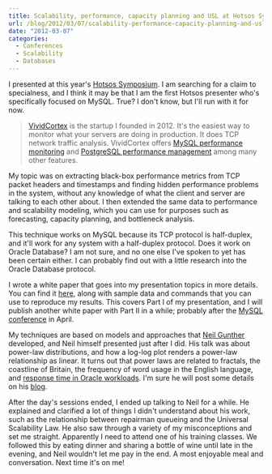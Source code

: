 ```yaml
---
title: Scalability, performance, capacity planning and USL at Hotsos Symposium
url: /blog/2012/03/07/scalability-performance-capacity-planning-and-usl-at-hotsos-symposium/
date: "2012-03-07"
categories:
  - Conferences
  - Scalability
  - Databases
---
```

I presented at this year's [Hotsos Symposium](). I am searching for a claim to specialness, and I think it may be that I am the first Hotsos presenter who's specifically focused on MySQL. True? I don't know, but I'll run with it for now.

> [VividCortex](https://vividcortex.com/) is the startup I founded in 2012. It's the easiest way to monitor what
> your servers are doing in production. It does TCP network
> traffic analysis. VividCortex offers [MySQL performance
> monitoring](https://vividcortex.com/monitoring/mysql/) and [PostgreSQL
> performance management](https://vividcortex.com/monitoring/postgres/) among many
> other features.


My topic was on extracting black-box performance metrics from TCP packet headers and timestamps and finding hidden performance problems in the system, without any knowledge of what the client and server are talking to each other about. I then extended the same data to performance and scalability modeling, which you can use for purposes such as forecasting, capacity planning, and bottleneck analysis.

This technique works on MySQL because its TCP protocol is half-duplex, and it'll work for any system with a half-duplex protocol. Does it work on Oracle Database? I am not sure, and no one else I've spoken to yet has been certain either. I can probably find out with a little research into the Oracle Database protocol.

I wrote a white paper that goes into my presentation topics in more details. You can find it [here](), along with sample data and commands that you can use to reproduce my results. This covers Part I of my presentation, and I will publish another white paper with Part II in a while; probably after the [MySQL conference]() in April.

My techniques are based on models and approaches that [Neil Gunther]() developed, and Neil himself presented just after I did. His talk was about power-law distributions, and how a log-log plot renders a power-law relationship as linear. It turns out that power laws are related to fractals, the coastline of Britain, the frequency of word usage in the English language, and [response time in Oracle workloads](). I'm sure he will post some details on his [blog]().

After the day's sessions ended, I ended up talking to Neil for a while. He explained and clarified a lot of things I didn't understand about his work, such as the relationship between repairman queueing and the Universal Scalability Law. He also saw through a variety of my misconceptions and set me straight. Apparently I need to attend one of his training classes. We followed this by eating dinner and sharing a bottle of wine until late in the evening, and Neil wouldn't let me pay in the end. A most enjoyable meal and conversation. Next time it's on me!



